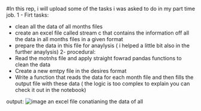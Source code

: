 #In this rep, i will upload some of the tasks i was asked to do in my part time job. 
1 - Firt tasks:
  - clean all the data of all months files
  - create an excel file called stream c that contains the information off all the data in all months files in a given format
  - prepare the data in this file for anaylysis ( i helped a little bit also in the further anaylysis)
2- procedural:
  - Read the motnhs file and apply straight fowrad pandas functions to clean the data
  - Create a new emtpy file in the desires format
  - Write a function that reads the data for each month file and then fills the output file with these data ( the logic is too complex to explain you can check it out in the notebook)
    

output:
  ![image](https://github.com/iLawFD/Part-time-Data-analysis/assets/88871860/a8703129-ba0a-470d-83d2-67b08d7705ac)
  an excel file conatianing the data of all 
